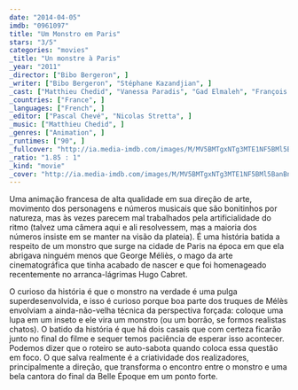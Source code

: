 ```yaml
---
date: "2014-04-05"
imdb: "0961097"
title: "Um Monstro em Paris"
stars: "3/5"
categories: "movies"
_title: "Un monstre à Paris"
_year: "2011"
_director: ["Bibo Bergeron", ]
_writer: ["Bibo Bergeron", "Stéphane Kazandjian", ]
_cast: ["Matthieu Chedid", "Vanessa Paradis", "Gad Elmaleh", "François Cluzet", "Ludivine Sagnier", "Julie Ferrier", "Bruno Salomone", "Sébastien Desjours", "Philippe Peythieu", ]
_countries: ["France", ]
_languages: ["French", ]
_editor: ["Pascal Chevé", "Nicolas Stretta", ]
_music: ["Matthieu Chedid", ]
_genres: ["Animation", ]
_runtimes: ["90", ]
_fullcover: "http://ia.media-imdb.com/images/M/MV5BMTgxNTg3MTE1NF5BMl5BanBnXkFtZTcwODI4NzgzNw@@.jpg"
_ratio: "1.85 : 1"
_kind: "movie"
_cover: "http://ia.media-imdb.com/images/M/MV5BMTgxNTg3MTE1NF5BMl5BanBnXkFtZTcwODI4NzgzNw@@._V1._SX100_SY133_.jpg"
---
```

Uma animação francesa de alta qualidade em sua direção de arte, movimento dos personagens e números musicais que são bonitinhos por natureza, mas às vezes parecem mal trabalhados pela artificialidade do ritmo (talvez uma câmera aqui e ali resolvessem, mas a maioria dos números insiste em se manter na visão da plateia). É uma história batida a respeito de um monstro que surge na cidade de Paris na época em que ela abrigava ninguém menos que George Méliès, o mago da arte cinematográfica que tinha acabado de nascer e que foi homenageado recentemente no arranca-lágrimas Hugo Cabret.

O curioso da história é que o monstro na verdade é uma pulga superdesenvolvida, e isso é curioso porque boa parte dos truques de Mélès envolviam a ainda-não-velha técnica da perspectiva forçada: coloque uma lupa em um inseto e ele vira um monstro (ou um borrão, se formos realistas chatos). O batido da história é que há dois casais que com certeza ficarão junto no final do filme e sequer temos paciência de esperar isso acontecer. Podemos dizer que o roteiro se auto-sabota quando coloca essa questão em foco. O que salva realmente é a criatividade dos realizadores, principalmente a direção, que transforma o encontro entre o monstro e uma bela cantora do final da Belle Époque em um ponto forte.
